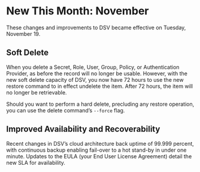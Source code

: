 ﻿[title]: # (New This Month)
[tags]: # (DevOps Secrets Vault,DSV,)
[priority]: # (9005)

# New This Month: November

These changes and improvements to DSV became effective on Tuesday, November 19.

## Soft Delete

When you delete a Secret, Role, User, Group, Policy, or Authentication Provider, as before the record will no longer be usable. However, with the new soft delete capacity of DSV, you now have 72 hours to use the new restore command to in effect undelete the item. After 72 hours, the item will no longer be retrievable.

Should you want to perform a hard delete, precluding any restore operation, you can use the delete command’s `--force` flag.

## Improved Availability and Recoverability

Recent changes in DSV’s cloud architecture back uptime of 99.999 percent, with continuous backup enabling fail-over to a hot stand-by in under one minute. Updates to the EULA (your End User License Agreement) detail the new SLA for availability.


